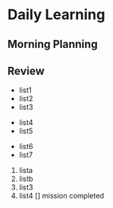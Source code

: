 # Daily Learning
## Morning Planning
## Review
- list1
- list2
- list3
+ list4
+ list5
* list6
* list7
1. lista
2. listb
3. list3
5. list4
[] mission completed
